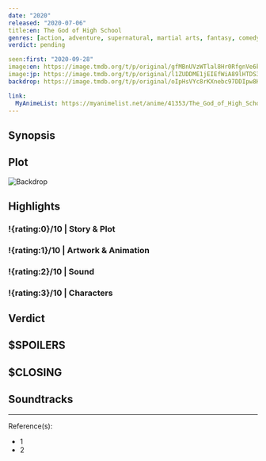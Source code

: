 ```yaml
---
date: "2020"
released: "2020-07-06"
title:en: The God of High School
genres: [action, adventure, supernatural, martial arts, fantasy, comedy]
verdict: pending

seen:first: "2020-09-28"
image:en: https://image.tmdb.org/t/p/original/gfMBnUVzWTlal8Hr0RfgnVe6kHW.jpg
image:jp: https://image.tmdb.org/t/p/original/l1ZUDDME1jEIEfWiA89lHTDS3OX.jpg
backdrop: https://image.tmdb.org/t/p/original/oIpHsVYc8rKXnebc97DDIpw8KFn.jpg

link:
  MyAnimeList: https://myanimelist.net/anime/41353/The_God_of_High_School
---
```



## Synopsis

## Plot

![Backdrop]()

## Highlights

### !{rating:0}/10 | Story & Plot

### !{rating:1}/10 | Artwork & Animation

### !{rating:2}/10 | Sound

### !{rating:3}/10 | Characters

## Verdict

## $SPOILERS

## $CLOSING

## Soundtracks

***
Reference(s):

- 1
- 2
